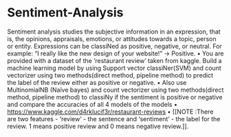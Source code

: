 # Sentiment-Analysis
Sentiment analysis studies the subjective information in an expression, that is, the opinions, appraisals, emotions, or attitudes towards a topic,
person or entity. Expressions can be classiNed as positive, negative, or neutral. For example: “I really like the new design of your website!”
→ Positive. • You are provided with a dataset of the ‘restaurant review’ taken from kaggle. Build a machine learning model by using
Support vector classiNer(SVM) and count vectorizer using two methods(direct method, pipeline method) to predict the label of the review either as
positive or negative. • Also use MultinomialNB (Naïve bayes) and count vectorizer using two methods(direct method, pipeline method) to classiNy if
the sentiment is positive or negative and compare the accuracies of all 4 models of the models • https://www.kaggle.com/d4rklucif3r/restaurant-reviews • 
[[NOTE :There are two features - ‘review’ - the sentence and ‘sentiment’ - the label for the review. 1 means positive review and 0 means negative review.]].
